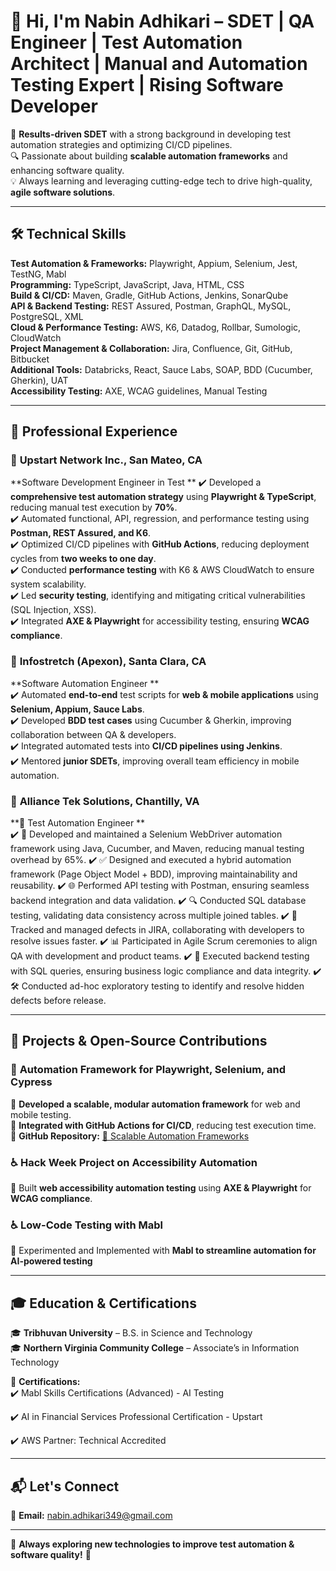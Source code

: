 # 👋 Hi, I'm Nabin Adhikari – SDET | QA Engineer | Test Automation Architect  | Manual and Automation Testing Expert | Rising Software Developer

🚀 **Results-driven SDET** with a strong background in developing test automation strategies and optimizing CI/CD pipelines.  
🔍 Passionate about building **scalable automation frameworks** and enhancing software quality.  
💡 Always learning and leveraging cutting-edge tech to drive high-quality, **agile software solutions**.  

---

## 🛠️ **Technical Skills**  

**Test Automation & Frameworks:** Playwright, Appium, Selenium, Jest, TestNG, Mabl  
**Programming:** TypeScript, JavaScript, Java, HTML, CSS  
**Build & CI/CD:** Maven, Gradle, GitHub Actions, Jenkins, SonarQube  
**API & Backend Testing:** REST Assured, Postman, GraphQL, MySQL, PostgreSQL, XML  
**Cloud & Performance Testing:** AWS, K6, Datadog, Rollbar, Sumologic, CloudWatch  
**Project Management & Collaboration:** Jira, Confluence, Git, GitHub, Bitbucket  
**Additional Tools:** Databricks, React, Sauce Labs, SOAP, BDD (Cucumber, Gherkin), UAT  
**Accessibility Testing:** AXE, WCAG guidelines, Manual Testing  

---

## 💼 **Professional Experience**  

### 🏢 **Upstart Network Inc., San Mateo, CA**  
**Software Development Engineer in Test **
✔️ Developed a **comprehensive test automation strategy** using **Playwright & TypeScript**, reducing manual test execution by **70%**.  
✔️ Automated functional, API, regression, and performance testing using **Postman, REST Assured, and K6**.  
✔️ Optimized CI/CD pipelines with **GitHub Actions**, reducing deployment cycles from **two weeks to one day**.  
✔️ Conducted **performance testing** with K6 & AWS CloudWatch to ensure system scalability.  
✔️ Led **security testing**, identifying and mitigating critical vulnerabilities (SQL Injection, XSS).  
✔️ Integrated **AXE & Playwright** for accessibility testing, ensuring **WCAG compliance**.  

### 🏢 **Infostretch (Apexon), Santa Clara, CA**  
**Software Automation Engineer **  
✔️ Automated **end-to-end** test scripts for **web & mobile applications** using **Selenium, Appium, Sauce Labs**.  
✔️ Developed **BDD test cases** using Cucumber & Gherkin, improving collaboration between QA & developers.  
✔️ Integrated automated tests into **CI/CD pipelines using Jenkins**.  
✔️ Mentored **junior SDETs**, improving overall team efficiency in mobile automation.  

### 🏢 **Alliance Tek Solutions, Chantilly, VA**  
**📌 Test Automation Engineer **  
✔️ 🚀 Developed and maintained a Selenium WebDriver automation framework using Java, Cucumber, and Maven, reducing manual testing overhead by 65%.
✔️ 	✅ Designed and executed a hybrid automation framework (Page Object Model + BDD), improving maintainability and reusability.
✔️ 🌐 Performed API testing with Postman, ensuring seamless backend integration and data validation.
✔️ 🔍 Conducted SQL database testing, validating data consistency across multiple joined tables.
✔️ 🐞 Tracked and managed defects in JIRA, collaborating with developers to resolve issues faster.
✔️ 📊 Participated in Agile Scrum ceremonies to align QA with development and product teams.
✔️ 🔄 Executed backend testing with SQL queries, ensuring business logic compliance and data integrity.
✔️ 🛠️ Conducted ad-hoc exploratory testing to identify and resolve hidden defects before release.

---

## 📌 **Projects & Open-Source Contributions**  

### 🚀 **Automation Framework for Playwright, Selenium, and Cypress**  
📌 **Developed a scalable, modular automation framework** for web and mobile testing.  
📌 **Integrated with GitHub Actions for CI/CD**, reducing test execution time.  
🔗 **GitHub Repository:** [🔗 Scalable Automation Frameworks](#)  

### ♿ **Hack Week Project on Accessibility Automation**  
📌 Built **web accessibility automation testing** using **AXE & Playwright** for **WCAG compliance**.

### ♿ **Low-Code Testing with Mabl** 
📌 Experimented and Implemented with **Mabl to streamline automation for AI-powered testing**

---

## 🎓 **Education & Certifications**  

🎓 **Tribhuvan University** – B.S. in Science and Technology  
🎓 **Northern Virginia Community College** – Associate’s in Information Technology  

📜 **Certifications:**  
✔️ Mabl Skills Certifications (Advanced) - AI Testing

✔️ AI in Financial Services Professional Certification - Upstart

✔️ AWS Partner: Technical Accredited

---

## 📬 **Let's Connect**  
📧 **Email:** nabin.adhikari349@gmail.com  

---

🔹 **Always exploring new technologies to improve test automation & software quality!** 🚀  
